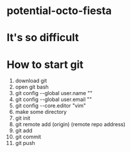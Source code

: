 # potential-octo-fiesta

# It's so difficult

# How to start git
1. download git
2. open git bash
3. git config --global user.name ""
4. git config --global user.email ""
5. git config --core.editor "vim"
6. make some directory
7. git init
8. git remote add (origin) (remote repo address)
9. git add
10. git commit
11. git push

